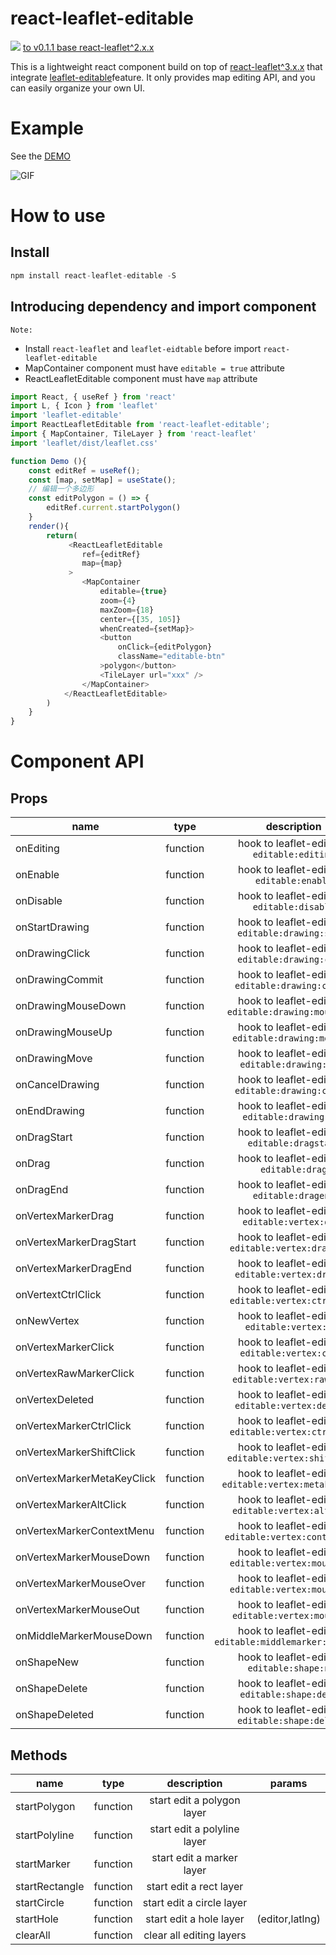 # react-leaflet-editable

[![](https://img.shields.io/npm/v/react-leaflet-editable.svg)](https://www.npmjs.com/package/react-leaflet-editable)
[to v0.1.1 base react-leaflet^2.x.x](https://github.com/zjfcool/react-leaflet-editable/blob/master/README.v0.1.1.md)

This is a lightweight react component build on top of [react-leaflet^3.x.x](https://github.com/PaulLeCam/react-leaflet) that integrate [leaflet-editable](https://github.com/Leaflet/Leaflet.Editable/)feature. It only provides map editing API, and you can easily organize your own UI.

# Example

See the [DEMO](https://zjfcool.github.io/react-leaflet-editable/examples/dist)

![GIF](https://github.com/zjfcool/react-leaflet-editable/blob/master/public/map.gif)

# How to use

## Install

```javascript
npm install react-leaflet-editable -S
```

## Introducing dependency and import component

`Note: `

- Install `react-leaflet` and `leaflet-eidtable` before import `react-leaflet-editable`
- MapContainer component must have `editable = true` attribute
- ReactLeafletEditable component must have `map` attribute

```javascript
import React, { useRef } from 'react'
import L, { Icon } from 'leaflet'
import 'leaflet-editable'
import ReactLeafletEditable from 'react-leaflet-editable';
import { MapContainer, TileLayer } from 'react-leaflet'
import 'leaflet/dist/leaflet.css'

function Demo (){
    const editRef = useRef();
    const [map, setMap] = useState();
    // 编辑一个多边形
    const editPolygon = () => {
        editRef.current.startPolygon()
    }
    render(){
        return(
             <ReactLeafletEditable
                ref={editRef}
                map={map}
             >
                <MapContainer
                    editable={true}
                    zoom={4}
                    maxZoom={18}
                    center={[35, 105]}
                    whenCreated={setMap}>
                    <button
                        onClick={editPolygon}
                        className="editable-btn"
                    >polygon</button>
                    <TileLayer url="xxx" />
                </MapContainer>
            </ReactLeafletEditable>
        )
    }
}
```

# Component API

## Props

| name                       |   type   |                        description                         | params  |
| -------------------------- | :------: | :--------------------------------------------------------: | :-----: |
| onEditing                  | function |        hook to leaflet-editable `editable:editing`         | (e,map) |
| onEnable                   | function |         hook to leaflet-editable `editable:enable`         | (e,map) |
| onDisable                  | function |        hook to leaflet-editable `editable:disable`         | (e,map) |
| onStartDrawing             | function |     hook to leaflet-editable `editable:drawing:start`      | (e,map) |
| onDrawingClick             | function |     hook to leaflet-editable `editable:drawing:click`      | (e,map) |
| onDrawingCommit            | function |     hook to leaflet-editable `editable:drawing:commit`     | (e,map) |
| onDrawingMouseDown         | function |   hook to leaflet-editable `editable:drawing:mousedown`    | (e,map) |
| onDrawingMouseUp           | function |    hook to leaflet-editable `editable:drawing:mouseup`     | (e,map) |
| onDrawingMove              | function |      hook to leaflet-editable `editable:drawing:move`      | (e,map) |
| onCancelDrawing            | function |     hook to leaflet-editable `editable:drawing:cancel`     | (e,map) |
| onEndDrawing               | function |      hook to leaflet-editable `editable:drawing:end`       | (e,map) |
| onDragStart                | function |       hook to leaflet-editable `editable:dragstart`        | (e,map) |
| onDrag                     | function |          hook to leaflet-editable `editable:drag`          | (e,map) |
| onDragEnd                  | function |        hook to leaflet-editable `editable:dragend`         | (e,map) |
| onVertexMarkerDrag         | function |      hook to leaflet-editable `editable:vertex:drag`       | (e,map) |
| onVertexMarkerDragStart    | function |    hook to leaflet-editable `editable:vertex:dragstart`    | (e,map) |
| onVertexMarkerDragEnd      | function |     hook to leaflet-editable `editable:vertex:dragend`     | (e,map) |
| onVertextCtrlClick         | function |    hook to leaflet-editable `editable:vertex:ctrlclick`    | (e,map) |
| onNewVertex                | function |       hook to leaflet-editable `editable:vertex:new`       | (e,map) |
| onVertexMarkerClick        | function |      hook to leaflet-editable `editable:vertex:click`      | (e,map) |
| onVertexRawMarkerClick     | function |    hook to leaflet-editable `editable:vertex:rawclick`     | (e,map) |
| onVertexDeleted            | function |     hook to leaflet-editable `editable:vertex:deleted`     | (e,map) |
| onVertexMarkerCtrlClick    | function |    hook to leaflet-editable `editable:vertex:ctrlclick`    | (e,map) |
| onVertexMarkerShiftClick   | function |   hook to leaflet-editable `editable:vertex:shiftclick`    | (e,map) |
| onVertexMarkerMetaKeyClick | function |  hook to leaflet-editable `editable:vertex:metakeyclick`   | (e,map) |
| onVertexMarkerAltClick     | function |    hook to leaflet-editable `editable:vertex:altclick`     | (e,map) |
| onVertexMarkerContextMenu  | function |   hook to leaflet-editable `editable:vertex:contextmenu`   | (e,map) |
| onVertexMarkerMouseDown    | function |    hook to leaflet-editable `editable:vertex:mousedown`    | (e,map) |
| onVertexMarkerMouseOver    | function |    hook to leaflet-editable `editable:vertex:mouseover`    | (e,map) |
| onVertexMarkerMouseOut     | function |    hook to leaflet-editable `editable:vertex:mouseout`     | (e,map) |
| onMiddleMarkerMouseDown    | function | hook to leaflet-editable `editable:middlemarker:mousedown` | (e,map) |
| onShapeNew                 | function |       hook to leaflet-editable `editable:shape:new`        | (e,map) |
| onShapeDelete              | function |      hook to leaflet-editable `editable:shape:delete`      | (e,map) |
| onShapeDeleted             | function |     hook to leaflet-editable `editable:shape:deleted`      | (e,map) |

## Methods

| name           |   type   |         description         |     params      |
| -------------- | :------: | :-------------------------: | :-------------: |
| startPolygon   | function | start edit a polygon layer  |                 |
| startPolyline  | function | start edit a polyline layer |                 |
| startMarker    | function |  start edit a marker layer  |                 |
| startRectangle | function |   start edit a rect layer   |                 |
| startCircle    | function |  start edit a circle layer  |                 |
| startHole      | function |   start edit a hole layer   | (editor,latlng) |
| clearAll       | function |  clear all editing layers   |                 |
